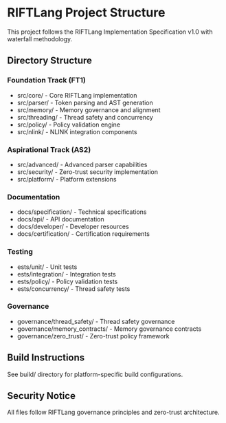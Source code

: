 # RIFTLang Project Structure

This project follows the RIFTLang Implementation Specification v1.0 with waterfall methodology.

## Directory Structure

### Foundation Track (FT1)
- src/core/ - Core RIFTLang implementation
- src/parser/ - Token parsing and AST generation  
- src/memory/ - Memory governance and alignment
- src/threading/ - Thread safety and concurrency
- src/policy/ - Policy validation engine
- src/nlink/ - NLINK integration components

### Aspirational Track (AS2)
- src/advanced/ - Advanced parser capabilities
- src/security/ - Zero-trust security implementation
- src/platform/ - Platform extensions

### Documentation
- docs/specification/ - Technical specifications
- docs/api/ - API documentation
- docs/developer/ - Developer resources
- docs/certification/ - Certification requirements

### Testing
- 	ests/unit/ - Unit tests
- 	ests/integration/ - Integration tests
- 	ests/policy/ - Policy validation tests
- 	ests/concurrency/ - Thread safety tests

### Governance
- governance/thread_safety/ - Thread safety governance
- governance/memory_contracts/ - Memory governance contracts
- governance/zero_trust/ - Zero-trust policy framework

## Build Instructions

See build/ directory for platform-specific build configurations.

## Security Notice

All files follow RIFTLang governance principles and zero-trust architecture.
